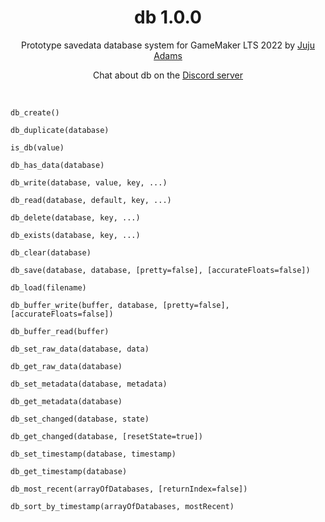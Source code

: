 <h1 align="center">db 1.0.0</h1>

<p align="center">Prototype savedata database system for GameMaker LTS 2022 by <a href="https://www.jujuadams.com/" target="_blank">Juju Adams</a></p>

<p align="center">Chat about db on the <a href="https://discord.gg/8krYCqr">Discord server</a></p>

&nbsp;

`db_create()`

`db_duplicate(database)`

`is_db(value)`

`db_has_data(database)`

`db_write(database, value, key, ...)`

`db_read(database, default, key, ...)`

`db_delete(database, key, ...)`

`db_exists(database, key, ...)`

`db_clear(database)`

`db_save(database, database, [pretty=false], [accurateFloats=false])`

`db_load(filename)`

`db_buffer_write(buffer, database, [pretty=false], [accurateFloats=false])`

`db_buffer_read(buffer)`

`db_set_raw_data(database, data)`

`db_get_raw_data(database)`

`db_set_metadata(database, metadata)`

`db_get_metadata(database)`

`db_set_changed(database, state)`

`db_get_changed(database, [resetState=true])`

`db_set_timestamp(database, timestamp)`

`db_get_timestamp(database)`

`db_most_recent(arrayOfDatabases, [returnIndex=false])`

`db_sort_by_timestamp(arrayOfDatabases, mostRecent)`
